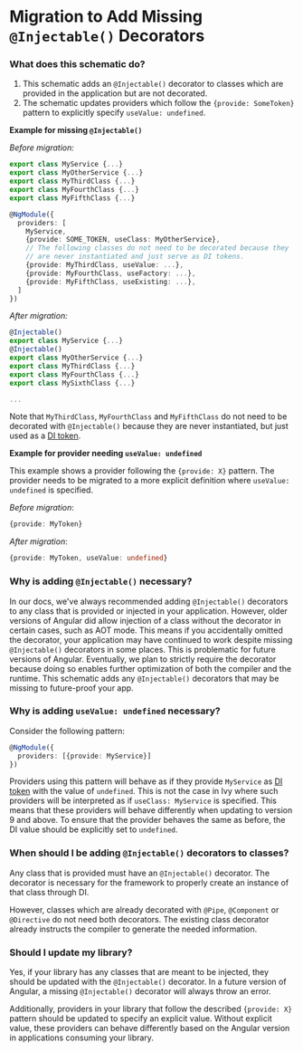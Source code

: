 # Migration to Add Missing `@Injectable()` Decorators

### What does this schematic do?

  1. This schematic adds an `@Injectable()` decorator to classes which are provided in the
     application but are not decorated.
  2. The schematic updates providers which follow the `{provide: SomeToken}` pattern
     to explicitly specify `useValue: undefined`.
     
**Example for missing `@Injectable()`**

_Before migration:_
```typescript
export class MyService {...}
export class MyOtherService {...}
export class MyThirdClass {...}
export class MyFourthClass {...}
export class MyFifthClass {...}

@NgModule({
  providers: [
    MyService,
    {provide: SOME_TOKEN, useClass: MyOtherService},
    // The following classes do not need to be decorated because they
    // are never instantiated and just serve as DI tokens.
    {provide: MyThirdClass, useValue: ...},
    {provide: MyFourthClass, useFactory: ...},
    {provide: MyFifthClass, useExisting: ...},
  ]
})
```
_After migration:_
```ts
@Injectable()
export class MyService {...}
@Injectable()
export class MyOtherService {...}
export class MyThirdClass {...}
export class MyFourthClass {...}
export class MySixthClass {...}

...
```

Note that `MyThirdClass`, `MyFourthClass` and `MyFifthClass` do not need to be decorated
with `@Injectable()` because they are never instantiated, but just used as a [DI token][DI_TOKEN].

**Example for provider needing `useValue: undefined`**

This example shows a provider following the `{provide: X}` pattern. The provider needs to be
migrated to a more explicit definition where `useValue: undefined` is specified.

_Before migration_:
```typescript
{provide: MyToken}
```
_After migration_:
```typescript
{provide: MyToken, useValue: undefined}
```

### Why is adding `@Injectable()` necessary?

In our docs, we've always recommended adding `@Injectable()`
decorators to any class that is provided or injected in your application.
However, older versions of Angular did allow injection of a class
without the decorator in certain cases, such as AOT mode.
This means if you accidentally omitted the decorator, your application
may have continued to work despite missing `@Injectable()` decorators in some places.
This is problematic for future versions of Angular. Eventually, we plan
to strictly require the decorator because doing so enables further
optimization of both the compiler and the runtime. This schematic
adds any `@Injectable()` decorators that may be missing to future-proof your app.

### Why is adding `useValue: undefined` necessary?

Consider the following pattern:

```typescript
@NgModule({
  providers: [{provide: MyService}]
})
```

Providers using this pattern will behave as if they provide `MyService` as [DI token][DI_TOKEN]
with the value of `undefined`. This is not the case in Ivy where such providers will be interpreted
as if `useClass: MyService` is specified. This means that these providers will behave differently
when updating to version 9 and above. To ensure that the provider behaves the same as before, the
DI value should be explicitly set to `undefined`.

### When should I be adding `@Injectable()` decorators to classes?

Any class that is provided must have an `@Injectable()` decorator. The decorator is necessary
for the framework to properly create an instance of that class through DI.

However, classes which are already decorated with `@Pipe`, `@Component` or `@Directive` do not
need both decorators. The existing class decorator already instructs the compiler to generate the
needed information.

### Should I update my library?

Yes, if your library has any classes that are meant to be injected, they should be updated with
the `@Injectable()` decorator. In a future version of Angular, a missing `@Injectable()` decorator
will always throw an error.

Additionally, providers in your library that follow the described `{provide: X}` pattern should be
updated to specify an explicit value. Without explicit value, these providers can behave
differently based on the Angular version in applications consuming your library.

[DI_TOKEN]: guide/glossary#di-token